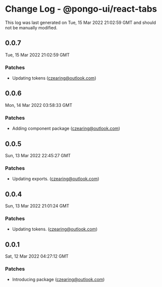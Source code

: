# Change Log - @pongo-ui/react-tabs

This log was last generated on Tue, 15 Mar 2022 21:02:59 GMT and should not be manually modified.

<!-- Start content -->

## 0.0.7

Tue, 15 Mar 2022 21:02:59 GMT

### Patches

- Updating tokens (czearing@outlook.com)

## 0.0.6

Mon, 14 Mar 2022 03:58:33 GMT

### Patches

- Adding component package (czearing@outlook.com)

## 0.0.5

Sun, 13 Mar 2022 22:45:27 GMT

### Patches

- Updating exports. (czearing@outlook.com)

## 0.0.4

Sun, 13 Mar 2022 21:01:24 GMT

### Patches

- Updating tokens. (czearing@outlook.com)

## 0.0.1

Sat, 12 Mar 2022 04:27:12 GMT

### Patches

- Introducing package (czearing@outlook.com)

